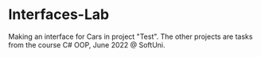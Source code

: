# Interfaces-Lab
Making an interface for Cars in project "Test".
The other projects are tasks from the course C# OOP, June 2022 @ SoftUni.

